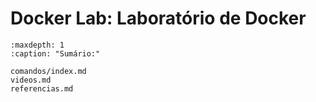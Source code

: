 # Docker Lab: Laboratório de Docker

```{toctree}
:maxdepth: 1
:caption: "Sumário:"

comandos/index.md
videos.md
referencias.md
```
